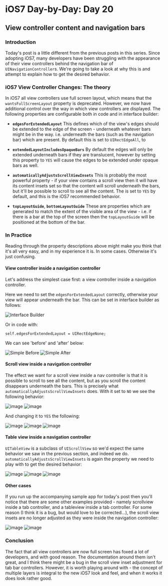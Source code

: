 # iOS7 Day-by-Day: Day 20
## View controller content and navigation bars


### Introduction

Today's post is a little different from the previous posts in this series. Since
adopting iOS7, many developers have been struggling with the appearance of their
view controllers behind the navigation bar of `UINavigationController`s. We're
going to take a look at why this is and attempt to explain how to get the
desired behavior.


### iOS7 View Controller Changes: The theory

In iOS7 all view controllers use full screen layout, which means that the
`wantsFullScreenLayout` property is deprecated. However, we now have additional
control over the way in which view controllers are displayed. The following
properties are configurable both in code and in interface builder:

- __`edgesForExtendedLayout`__
This defines which of the view's edges should be extended to the edge of the
screen - underneath whatever bars might be in the way. i.e. underneath the bars
(such as the navigation bar) which are present. By default this is set to
 `UIRectEdgeAll`, to 

- __`extendedLayoutIncludesOpaqueBars`__
By default the edges will only be extended underneath bars if they are translucent,
however by setting this property to `YES` will cause the edges to be extended under
opaque bars as well.

- __`automaticallyAdjustsScrollViewInsets`__
This is probably the most powerful property - if your view contains a scroll
view then it will have its content insets set so that the content will scroll
underneath the bars, but it'll be possible to scroll to see all the content.
The is set to `YES` by default, and this is the iOS7 recommended behavior.

- __`topLayoutGuide`__, __`bottomLayoutGuide`__
These are properties which are generated to match the extent of the visible area
of the view - i.e. if there is a bar at the top of the screen then the `topLayoutGuide`
will be positioned at the bottom of the bar.


### In Practice

Reading through the property descriptions above might make you think that it's
all very easy, and in my experience it is. In some cases. Otherwise it's just
confusing.

#### View controller inside a navigation controller

Let's address the simplest case first: a view controller inside a navigation
controller.

Here we need to set the `edgesForExtendedLayout` correctly, otherwise your
view will appear underneath the bar. This can be set in interface builder as
follows:

![Interface Builder](img/edges-interface-builder.png)

Or in code with:

    self.edgesForExtendedLayout = UIRectEdgeNone;

We can see 'before' and 'after' below:

![Simple Before](img/edges-simple-before.png)
![Simple After](img/edges-simple-after.png)


#### Scroll view inside a navigation controller

The effect we want for a scroll view inside a nav controller is that it is possible
to scroll to see all the content, but as you scroll the content disappears
underneath the bars. This is precisely what `automaticallyAdjustsScrollViewInsets`
does. With it set to `NO` we see the following behavior:

![image](img/edges-scroll-bad-beginning.png)
![image](img/edges-scroll-bad-end.png)

And changing it to `YES` the following:

![image](img/edges-scroll-good-beginning.png)
![image](img/edges-scroll-good-middle.png)
![image](img/edges-scroll-good-end.png)

#### Table view inside a navigation controller

`UITableView` is a subclass of `UIScrollView` so we'd expect the same behavior
we saw in the previous section, and indeed we do. `automaticallyAdjustsScrollViewInsets`
is again the property we need to play with to get the desired behavior:

![image](img/edges-table-good-beginning.png)
![image](img/edges-table-good-middle.png)
![image](img/edges-table-good-end.png)


#### Other cases

If you run up the accompanying sample app for today's post then you'll notice
that there are some other examples provided - namely scrollview inside a tab
controller, and a tableview inside a tab controller. For some reason (I think it
is a bug, but would love to be corrected...), the scroll view insets are no
longer adjusted as they were inside the navigation controller:

![image](img/edges-scroll-nonav.png)
![image](img/edges-table-nonav.png)

### Conclusion

The fact that all view controllers are now full screen has foxed a lot of
developers, and with good reason. The documentation around them isn't great, and 
I think there might be a bug in the scroll view inset adjustment for tab
bar controllers. However, it is worth playing around with - the concept of multiple
layers is integral to the new iOS7 look and feel, and when it works it does look
rather good.


